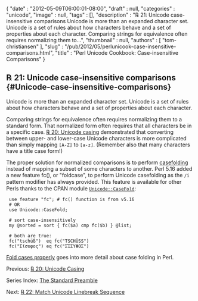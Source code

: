 {
   "date" : "2012-05-09T06:00:01-08:00",
   "draft" : null,
   "categories" : "unicode",
   "image" : null,
   "tags" : [],
   "description" : "℞ 21: Unicode case-insensitive comparisons Unicode is more than an expanded character set. Unicode is a set of rules about how characters behave and a set of properties about each character. Comparing strings for equivalence often requires normalizing them to...",
   "thumbnail" : null,
   "authors" : [
      "tom-christiansen"
   ],
   "slug" : "/pub/2012/05/perlunicook-case-insensitive-comparisons.html",
   "title" : "Perl Unicode Cookbook: Case-insensitive Comparisons"
}





℞ 21: Unicode case-insensitive comparisons {#Unicode-case-insensitive-comparisons}
------------------------------------------

Unicode is more than an expanded character set. Unicode is a set of
rules about how characters behave and a set of properties about each
character.

Comparing strings for equivalence often requires normalizing them to a
standard form. That normalized form often requires that all characters
be in a specific case. [℞ 20: Unicode
casing](/media/_pub_2012_05_perlunicook-case-insensitive-comparisons/perl-unicook-unicode-casing.html)
demonstrated that converting between upper- and lower-case Unicode
characters is more complicated than simply mapping `[A-Z]` to `[a-z]`.
(Remember also that many characters have a title case form!)

The proper solution for normalized comparisons is to perform
[casefolding](http://www.w3.org/International/wiki/Case_folding) instead
of mapping a subset of some characters to another. Perl 5.16 added a new
feature fc(), or "foldcase", to perform Unicode casefolding as the `/i`
pattern modiﬁer has always provided. This feature is available for other
Perls thanks to the CPAN module
[`Unicode::CaseFold`](http://search.cpan.org/perldoc?Unicode::CaseFold):

     use feature "fc"; # fc() function is from v5.16
     # OR
     use Unicode::CaseFold;

     # sort case-insensitively
     my @sorted = sort { fc($a) cmp fc($b) } @list;

     # both are true:
     fc("tschüß")  eq fc("TSCHÜSS")
     fc("Σίσυφος") eq fc("ΣΊΣΥΦΟΣ")

[Fold cases properly](http://www.effectiveperlprogramming.com/blog/1507)
goes into more detail about case folding in Perl.

Previous: [℞ 20: Unicode
Casing](/media/_pub_2012_05_perlunicook-case-insensitive-comparisons/perl-unicook-unicode-casing.html)

Series Index: [The Standard
Preamble](/media/_pub_2012_05_perlunicook-case-insensitive-comparisons/perlunicook-standard-preamble.html)

Next: [℞ 22: Match Unicode Linebreak
Sequence](/media/_pub_2012_05_perlunicook-case-insensitive-comparisons/perlunicook-match-unicode-linebreak-sequence.html)


